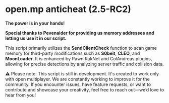 # open.mp anticheat (2.5-RC2)

**The power is in your hands!**

**Special thanks to Pevenaider for providing us memory addresses and letting us use it in our script.**

This script primarily utilizes the **SendClientCheck** function to scan game memory for third-party modifications such as **S0beit**, **CLEO**, and **MoonLoader**. It is enhanced by Pawn.RakNet and ColAndreas plugins, allowing for precise detections by analyzing server traffic and collision data.

⚠️ Please note: This script is still in development. It's created to work only with open multiplayer. We are constantly working to improve it for the community. If you encounter issues, have feature requests, or want to contribute and showcase your creativity, feel free to reach out—we’d love to hear from you!
